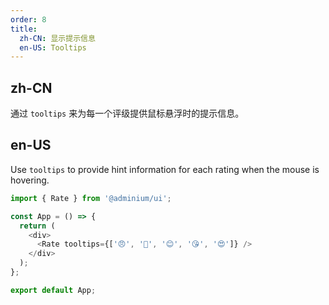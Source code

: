```yaml
---
order: 8
title:
  zh-CN: 显示提示信息
  en-US: Tooltips
---
```


## zh-CN

通过 `tooltips` 来为每一个评级提供鼠标悬浮时的提示信息。

## en-US

Use `tooltips` to provide hint information for each rating when the mouse is hovering.

```js
import { Rate } from '@adminium/ui';

const App = () => {
  return (
    <div>
      <Rate tooltips={['😠', '🙂', '😊', '😘', '😍']} />
    </div>
  );
};

export default App;
```
